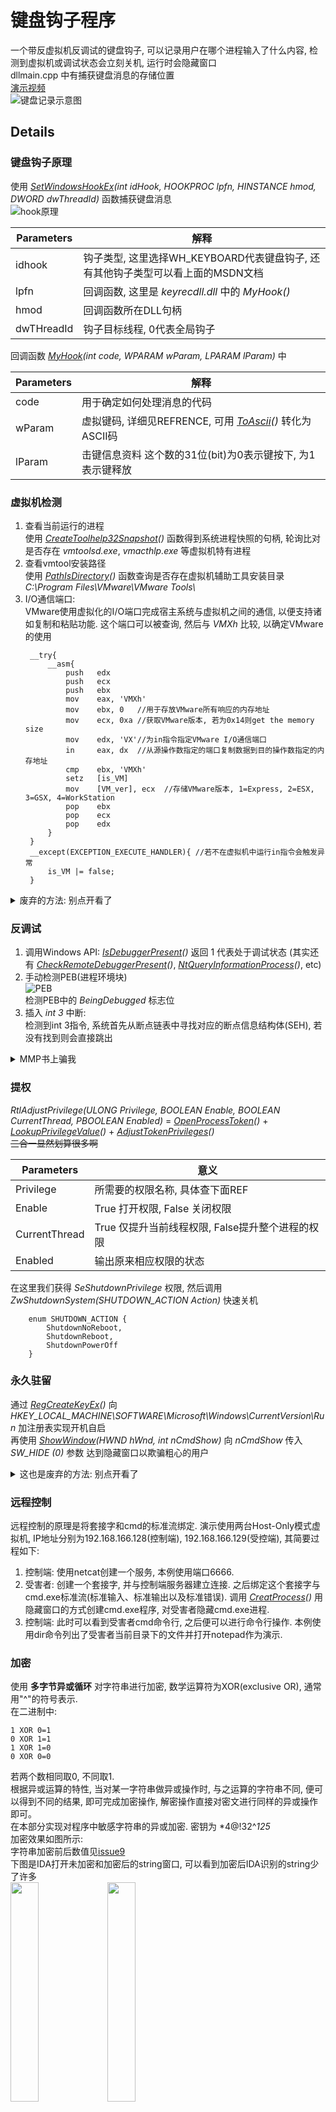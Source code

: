 # 键盘钩子程序
一个带反虚拟机反调试的键盘钩子, 可以记录用户在哪个进程输入了什么内容, 检测到虚拟机或调试状态会立刻关机, 运行时会隐藏窗口  
dllmain.cpp 中有捕获键盘消息的存储位置  
[演示视频](https://github.com/Marsman1996/PoSS/issues/12)  
![键盘记录示意图](./pic/test.png)  

## Details
### 键盘钩子原理
使用 *[SetWindowsHookEx](https://docs.microsoft.com/en-us/windows/desktop/api/winuser/nf-winuser-setwindowshookexa)(int idHook, HOOKPROC lpfn, HINSTANCE hmod, DWORD dwThreadId)* 函数捕获键盘消息  
![hook原理](./pic/hook.PNG)  

| Parameters | 解释                                                                            |
| ---------- | ------------------------------------------------------------------------------- |
| idhook     | 钩子类型, 这里选择WH_KEYBOARD代表键盘钩子, 还有其他钩子类型可以看上面的MSDN文档 |
| lpfn       | 回调函数, 这里是 *keyrecdll.dll* 中的 *MyHook()*                                |
| hmod       | 回调函数所在DLL句柄                                                             |
| dwTHreadId | 钩子目标线程, 0代表全局钩子                                                     |

回调函数 *[MyHook](https://msdn.microsoft.com/en-us/library/windows/desktop/ms644984%28v=vs.85%29.aspx?f=255&MSPPError=-2147217396)(int code, WPARAM wParam, LPARAM lParam)* 中  

| Parameters | 解释                                                          |
| ---------- | ------------------------------------------------------------- |
| code       | 用于确定如何处理消息的代码                                    |
| wParam     | 虚拟键码, 详细见REFRENCE, 可用 *[ToAscii][1]()* 转化为ASCII码 |
| lParam     | 击键信息资料 这个数的31位(bit)为0表示键按下, 为1表示键释放    |

### 虚拟机检测
1. 查看当前运行的进程  
   使用 *[CreateToolhelp32Snapshot](https://docs.microsoft.com/zh-cn/windows/desktop/api/tlhelp32/nf-tlhelp32-createtoolhelp32snapshot)()* 函数得到系统进程快照的句柄, 轮询比对是否存在 *vmtoolsd.exe*, *vmacthlp.exe* 等虚拟机特有进程
2. 查看vmtool安装路径  
   使用 *[PathIsDirectory](https://docs.microsoft.com/zh-cn/windows/desktop/api/shlwapi/nf-shlwapi-pathisdirectorya)()* 函数查询是否存在虚拟机辅助工具安装目录 *C:\\Program Files\\VMware\\VMware Tools\\*
3. I/O通信端口:  
   VMware使用虚拟化的I/O端口完成宿主系统与虚拟机之间的通信, 以便支持诸如复制和粘贴功能. 这个端口可以被查询, 然后与 *VMXh* 比较, 以确定VMware的使用  
   ```
    __try{
        __asm{
            push   edx
            push   ecx
            push   ebx 
            mov    eax, 'VMXh'
            mov    ebx, 0   //用于存放VMware所有响应的内存地址
            mov    ecx, 0xa //获取VMware版本, 若为0x14则get the memory size
            mov    edx, 'VX'//为in指令指定VMware I/O通信端口
            in     eax, dx  //从源操作数指定的端口复制数据到目的操作数指定的内存地址
            cmp    ebx, 'VMXh' 
            setz   [is_VM] 
            mov    [VM_ver], ecx  //存储VMware版本, 1=Express, 2=ESX, 3=GSX, 4=WorkStation
            pop    ebx
            pop    ecx
            pop    edx
        }
    }
    __except(EXCEPTION_EXECUTE_HANDLER){ //若不在虚拟机中运行in指令会触发异常
        is_VM |= false;
    }
   ```

<details>
    <summary>废弃的方法: 别点开看了</summary>
    <p> 
        <s>查看MAC</s>: 真实机器上也会有VMware网卡 </br>
        <s>Red Pill</s>: 多核机器可能会出现问题 </br>
        <s>No Pill</s>: 没生效? </br> 
        <s>str</s>: 没生效?
    </p>
</details>

### 反调试
1. 调用Windows API: 
   *[IsDebuggerPresent](https://msdn.microsoft.com/en-us/library/windows/desktop/ms680345%28v=vs.85%29.aspx?f=255&MSPPError=-2147217396)()* 
    返回 1 代表处于调试状态
   (其实还有 *[CheckRemoteDebuggerPresent](https://msdn.microsoft.com/en-us/library/windows/desktop/ms679280(v=vs.85).aspx)()*, 
   *[NtQueryInformationProcess](https://docs.microsoft.com/en-us/windows/desktop/api/winternl/nf-winternl-ntqueryinformationprocess)()*, etc)  
2. 手动检测PEB(进程环境块)  
   ![PEB](./pic/PEB.png)  
   检测PEB中的 *BeingDebugged* 标志位
3. 插入 *int 3* 中断:  
   检测到int 3指令, 系统首先从断点链表中寻找对应的断点信息结构体(SEH), 若没有找到则会直接跳出  

<details>
    <summary>MMP书上骗我</summary>
    <p> 
        修改PE头: 只对OllyDBG 1.0x 有效  
        ![](./pic/PE_exploit.png)
    </p>
</details>

### 提权
*RtlAdjustPrivilege(ULONG Privilege, BOOLEAN Enable, BOOLEAN CurrentThread, PBOOLEAN Enabled)* = 
*[OpenProcessToken](https://docs.microsoft.com/en-us/windows/desktop/api/processthreadsapi/nf-processthreadsapi-openprocesstoken)()* + 
*[LookupPrivilegeValue](https://docs.microsoft.com/en-us/windows/desktop/api/winbase/nf-winbase-lookupprivilegevaluea)()* + 
*[AdjustTokenPrivileges](https://docs.microsoft.com/en-us/windows/desktop/api/securitybaseapi/nf-securitybaseapi-adjusttokenprivileges)()*  
~~三合一显然划算很多啊~~  

| Parameters    | 意义                                             |
| ------------- | ------------------------------------------------ |
| Privilege     | 所需要的权限名称, 具体查下面REF                  |
| Enable        | True 打开权限, False 关闭权限                    |
| CurrentThread | True 仅提升当前线程权限, False提升整个进程的权限 |
| Enabled       | 输出原来相应权限的状态                           |

在这里我们获得 *SeShutdownPrivilege* 权限, 然后调用 *ZwShutdownSystem(SHUTDOWN_ACTION Action)* 快速关机
```
    enum SHUTDOWN_ACTION {
        ShutdownNoReboot,
        ShutdownReboot,
        ShutdownPowerOff
    }
```
### 永久驻留
通过 *[RegCreateKeyEx](https://docs.microsoft.com/en-us/windows/desktop/api/winreg/nf-winreg-regcreatekeyexa)()* 向 *HKEY_LOCAL_MACHINE\\SOFTWARE\\Microsoft\\Windows\\CurrentVersion\\Run* 加注册表实现开机自启  
再使用 *[ShowWindow](https://docs.microsoft.com/en-us/windows/desktop/api/winuser/nf-winuser-showwindow)(HWND hWnd, int nCmdShow)* 向 *nCmdShow* 传入 *SW_HIDE (0)* 参数 达到隐藏窗口以欺骗粗心的用户

<details>
    <summary>这也是废弃的方法: 别点开看了</summary>
    <p> 
        ~~添加服务?~~ In windows 7 service cannot interact with user desktop. So it is impossible. [ref](https://stackoverflow.com/questions/16665852/keyboard-hook-as-a-windows-service)
    </p>
</details>

### 远程控制
远程控制的原理是将套接字和cmd的标准流绑定. 演示使用两台Host-Only模式虚拟机, IP地址分别为192.168.166.128(控制端), 192.168.166.129(受控端), 其简要过程如下:  
1. 控制端: 使用netcat创建一个服务, 本例使用端口6666.  
2. 受害者: 创建一个套接字, 并与控制端服务器建立连接. 之后绑定这个套接字与cmd.exe标准流(标准输入、标准输出以及标准错误). 调用 *[CreatProcess](https://docs.microsoft.com/zh-cn/windows/desktop/api/processthreadsapi/nf-processthreadsapi-createprocessa)()* 用隐藏窗口的方式创建cmd.exe程序, 对受害者隐藏cmd.exe进程.  
3. 控制端: 此时可以看到受害者cmd命令行, 之后便可以进行命令行操作. 本例使用dir命令列出了受害者当前目录下的文件并打开notepad作为演示.

### 加密
使用 **多字节异或循环** 对字符串进行加密, 数学运算符为XOR(exclusive OR), 通常用"^"的符号表示.  
在二进制中:  
```
1 XOR 0=1  
0 XOR 1=1  
1 XOR 1=0  
0 XOR 0=0
```
若两个数相同取0, 不同取1.  
根据异或运算的特性, 当对某一字符串做异或操作时, 与之运算的字符串不同, 便可以得到不同的结果, 即可完成加密操作, 解密操作直接对密文进行同样的异或操作即可。  
在本部分实现对程序中敏感字符串的异或加密. 密钥为 *4@!32^*125*  
加密效果如图所示:  
字符串加密前后数值见[issue9](https://github.com/Marsman1996/PoSS/issues/9)  
下图是IDA打开未加密和加密后的string窗口, 可以看到加密后IDA识别的string少了许多  
<img src="./pic/before_encrypt.png" width = 30% height = 30% /> <img src="./pic/after_encrypt.png" width = 30% height = 30% />

## Environment
虚拟机: Win XP SP3 + VS2010 + ANSI  
实机: Win 10 + VS2017 + ANSI

## REFERENCE
键盘钩子: 《恶意代码分析实战》CH12.4; [MSDN: Virtual-Key Codes](https://docs.microsoft.com/en-us/windows/desktop/inputdev/virtual-key-codes)  
虚拟机检测: 《恶意代码分析实战》CH17; Analysis of the Intel Pentium’s Ability to Support a Secure Virtual Machine Monit A virtual machine monitor; [Blog: 详解反虚拟机技术](https://blog.csdn.net/qq_32400847/article/details/52830990)  
反调试: 《恶意代码分析实战》CH15; [Blog: 详解反调试技术](https://blog.csdn.net/qq_32400847/article/details/52798050)  
提权: 《恶意代码分析实战》CH11.5; [Blog: Windows关机方法](https://www.cnblogs.com/archen1983/archive/2010/10/26/1861925.html); [Blog: 权限ID对照表](https://blog.csdn.net/zwfgdlc/article/details/52794551)  
永久驻留: 《恶意代码分析实战》CH11.4  
加密: 《恶意代码分析实战》CH13  
远程控制: 《恶意代码分析实战》CH11.2  
![参考书](./pic/refbook.PNG)

[1]: https://docs.microsoft.com/en-us/windows/desktop/api/winuser/nf-winuser-toascii "MSDN doc"
